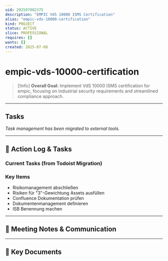 ```yaml
---
uid: 202507082375
description: "EMPIC VdS 10000 ISMS Certification"
alias: "empic-vds-10000-certification"
kind: PROJECT
status: ACTIVE
slice: PROFESSIONAL
requires: []
wants: []
created: 2025-07-08
---
```


# empic-vds-10000-certification

> [!info]
> **Overall Goal:** Implement VdS 10000 ISMS certification for empic, focusing on industrial security requirements and streamlined compliance approach.

---

## Tasks

*Task management has been migrated to external tools.*

---

## 📝 Action Log & Tasks

### Current Tasks (from Todoist Migration)
### Key Items
- Risikomanagement abschließen
- Risiken für "3"-Gewichtung Assets ausfüllen  
- Confluence Dokumentation prüfen
- Dokumentenmanagement definieren
- ISB Benennung machen

---
## 💬 Meeting Notes & Communication


---
## 📎 Key Documents
